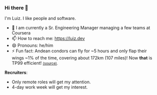 ### Hi there 👋

I'm Luiz. I like people and software.

- 🔭 I am currently a Sr. Engineering Manager managing a few teams at Coursera
- 📫 How to reach me: https://luiz.dev
- 😄 Pronouns: he/him
- ⚡ Fun fact: Andean condors can fly for ~5 hours and only flap their wings ~1% of the time, covering about 172km (107 miles)! Now **that** is TP99 efficient! <small>[(source)](https://www.bbc.com/news/uk-wales-53400876).</small>

**Recruiters**:
- Only remote roles will get my attention.
- 4-day work week will get my interest.
